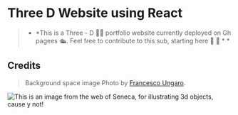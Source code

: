 # **Three D Website using React**

> * *This is a Three - D 🤦‍♂️ portfolio website currently deployed on Gh pagees 🛳️. Feel free to contribute to this sub, starting here 🤙 💠  * *


## **Credits** 

> Background space image Photo by [Francesco Ungaro](https://www.pexels.com/photo/starry-sky-998641/). 


![This is an image from the web of Seneca, for illustrating 3d objects, cause y not!](https://m.media-amazon.com/images/I/416NAHJ2+ES._AC_SX679_.jpg)


